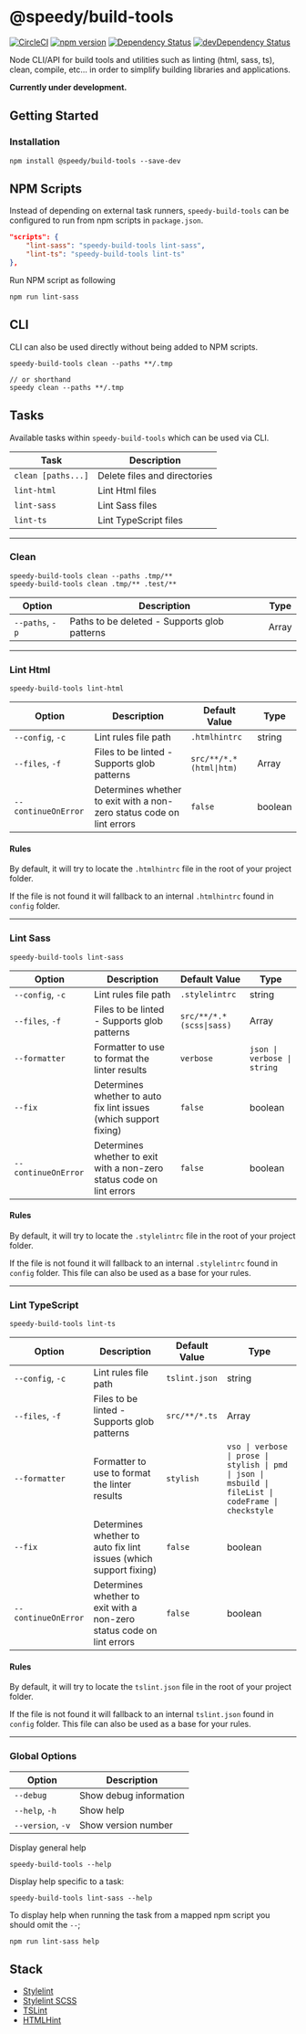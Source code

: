 # @speedy/build-tools
[![CircleCI](https://circleci.com/gh/alan-agius4/speedy-build-tools.svg?style=shield)](https://circleci.com/gh/alan-agius4/speedy-build-tools)
[![npm version](https://img.shields.io/npm/v/@speedy/build-tools.svg)](https://www.npmjs.com/package/@speedy/build-tools)
[![Dependency Status](https://img.shields.io/david/alan-agius4/speedy-build-tools.svg?style=flat-square)](https://david-dm.org/alan-agius4/speedy-build-tools)
[![devDependency Status](https://img.shields.io/david/dev/alan-agius4/speedy-build-tools.svg?style=flat-square)](https://david-dm.org/alan-agius4/speedy-build-tools?type=dev)

Node CLI/API for build tools and utilities such as linting (html, sass, ts), clean, compile, etc...
in order to simplify building libraries and applications.

**Currently under development.**

## Getting Started

### Installation

```
npm install @speedy/build-tools --save-dev
```

## NPM Scripts

Instead of depending on external task runners, `speedy-build-tools` can be configured to run from npm scripts in `package.json`.

```json
"scripts": {
    "lint-sass": "speedy-build-tools lint-sass",
    "lint-ts": "speedy-build-tools lint-ts"
},
````

Run NPM script as following

```
npm run lint-sass
```

## CLI

CLI can also be used directly without being added to NPM scripts.

```
speedy-build-tools clean --paths **/.tmp

// or shorthand
speedy clean --paths **/.tmp
```

## Tasks
Available tasks within `speedy-build-tools` which can be used via CLI.


| Task               | Description                  |
|--------------------|------------------------------|
| `clean [paths...]` | Delete files and directories |
| `lint-html`        | Lint Html files              |
| `lint-sass`        | Lint Sass files              |
| `lint-ts`          | Lint TypeScript files        |
___

### Clean

```
speedy-build-tools clean --paths .tmp/**
speedy-build-tools clean .tmp/** .test/**
```

| Option          | Description                                   | Type  |
|-----------------|-----------------------------------------------|-------|
| `--paths`, `-p` | Paths to be deleted - Supports glob patterns  | Array |

___

### Lint Html

```
speedy-build-tools lint-html
```

| Option              | Description                                                           | Default Value           | Type    |
|---------------------|-----------------------------------------------------------------------|-------------------------|---------|
| `--config`, `-c`    | Lint rules file path                                                  | `.htmlhintrc`           | string  |
| `--files`, `-f`     | Files to be linted - Supports glob patterns                           | `src/**/*.*(html\|htm)`  | Array   |
| `--continueOnError` | Determines whether to exit with a non-zero status code on lint errors | `false`                 | boolean |

#### Rules
By default, it will try to locate the `.htmlhintrc` file in the root of your project folder.

If the file is not found it will fallback to an internal `.htmlhintrc` found in `config` folder.

___

### Lint Sass

```
speedy-build-tools lint-sass
```

| Option              | Description                                                           | Default Value           | Type                       |
|---------------------|-----------------------------------------------------------------------|-------------------------|----------------------------|
| `--config`, `-c`    | Lint rules file path                                                  | `.stylelintrc`          | string                     |
| `--files`, `-f`     | Files to be linted - Supports glob patterns                           | `src/**/*.*(scss\|sass)`| Array                      |
| `--formatter`       | Formatter to use to format the linter results                         | `verbose`               | `json \| verbose \| string`  |
| `--fix`             | Determines whether to auto fix lint issues (which support fixing)     | `false`                 | boolean                    |
| `--continueOnError` | Determines whether to exit with a non-zero status code on lint errors | `false`                 | boolean                    |

#### Rules
By default, it will try to locate the `.stylelintrc` file in the root of your project folder.

If the file is not found it will fallback to an internal `.stylelintrc` found in `config` folder.
This file can also be used as a base for your rules.
___

### Lint TypeScript

```
speedy-build-tools lint-ts
```

| Option              | Description                                                           | Default Value | Type                                                                                          |
|---------------------|-----------------------------------------------------------------------|---------------|-----------------------------------------------------------------------------------------------|
| `--config`, `-c`    | Lint rules file path                                                  | `tslint.json` | string                                                                                        |
| `--files`, `-f`     | Files to be linted - Supports glob patterns                           | `src/**/*.ts` | Array                                                                                         |
| `--formatter`       | Formatter to use to format the linter results                         | `stylish`     | `vso \| verbose \| prose \| stylish \| pmd \| json \| msbuild \| fileList \| codeFrame \| checkstyle` |
| `--fix`             | Determines whether to auto fix lint issues (which support fixing)     | `false`       | boolean                                                                                       |
| `--continueOnError` | Determines whether to exit with a non-zero status code on lint errors | `false`       | boolean                                                                                       |

#### Rules
By default, it will try to locate the `tslint.json` file in the root of your project folder.

If the file is not found it will fallback to an internal `tslint.json` found in `config` folder.
This file can also be used as a base for your rules.

___

### Global Options
| Option            | Description            |
|-------------------|------------------------|
| `--debug`         | Show debug information |
| `--help`, `-h`    | Show help              |
| `--version`, `-v` | Show version number    |

Display general help

```
speedy-build-tools --help
```

Display help specific to a task:

```
speedy-build-tools lint-sass --help
```

To display help when running the task from a mapped npm script you should omit the `--`;

```
npm run lint-sass help
```

## Stack

- [Stylelint](https://github.com/stylelint/stylelint)
- [Stylelint SCSS](https://github.com/kristerkari/stylelint-scss)
- [TSLint](http://palantir.github.io/tslint)
- [HTMLHint](https://github.com/yaniswang/HTMLHint)